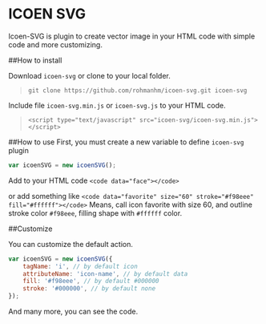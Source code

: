 # ICOEN SVG

Icoen-SVG is plugin to create vector image in your HTML code with simple code and more customizing.

##How to install

Download `icoen-svg` or clone to your local folder.

>`git clone https://github.com/rohmanhm/icoen-svg.git icoen-svg`

Include file `icoen-svg.min.js` or `icoen-svg.js` to your HTML code.

>`<script type="text/javascript" src="icoen-svg/icoen-svg.min.js"></script>`

##How to use
First, you must create a new variable to define `icoen-svg` plugin

```javascript
var icoenSVG = new icoenSVG();
```
Add to your HTML code 
`<code data="face"></code>`

or add something like 
`<code data="favorite" size="60" stroke="#f98eee" fill="#ffffff"></code>`
Means, call icon favorite with size 60, and outline stroke color `#f98eee`, filling shape with `#ffffff` color.

##Customize

You can customize the default action.
```javascript
var icoenSVG = new icoenSVG({
	tagName: 'i', // by default icon
	attributeName: 'icon-name', // by default data
	fill: '#f98eee', // by default #000000
	stroke: '#000000', // by default none
});
```
And many more, you can see the code.